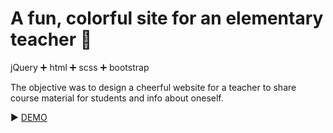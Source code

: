 # A fun, colorful site for an elementary teacher :school_satchel:

jQuery :heavy_plus_sign: html :heavy_plus_sign: scss :heavy_plus_sign: bootstrap

The objective was to design a cheerful website for a teacher to share course material for students and info about oneself.  

:arrow_forward: [DEMO](https://zsofi777.github.io/teacher-site/)

